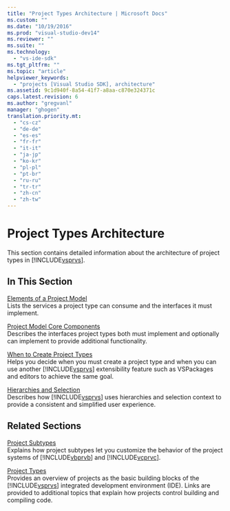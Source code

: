 ```yaml
---
title: "Project Types Architecture | Microsoft Docs"
ms.custom: ""
ms.date: "10/19/2016"
ms.prod: "visual-studio-dev14"
ms.reviewer: ""
ms.suite: ""
ms.technology: 
  - "vs-ide-sdk"
ms.tgt_pltfrm: ""
ms.topic: "article"
helpviewer_keywords: 
  - "projects [Visual Studio SDK], architecture"
ms.assetid: 9c1d940f-8a54-41f7-a8aa-c870e324371c
caps.latest.revision: 6
ms.author: "gregvanl"
manager: "ghogen"
translation.priority.mt: 
  - "cs-cz"
  - "de-de"
  - "es-es"
  - "fr-fr"
  - "it-it"
  - "ja-jp"
  - "ko-kr"
  - "pl-pl"
  - "pt-br"
  - "ru-ru"
  - "tr-tr"
  - "zh-cn"
  - "zh-tw"
---
```

# Project Types Architecture
This section contains detailed information about the architecture of project types in [!INCLUDE[vsprvs](../code-quality/includes/vsprvs_md.md)].  
  
## In This Section  
 [Elements of a Project Model](../extensibility/elements-of-a-project-model.md)  
 Lists the services a project type can consume and the interfaces it must implement.  
  
 [Project Model Core Components](../extensibility/project-model-core-components.md)  
 Describes the interfaces project types both must implement and optionally can implement to provide additional functionality.  
  
 [When to Create Project Types](../extensibility/when-to-create-project-types.md)  
 Helps you decide when you must create a project type and when you can use another [!INCLUDE[vsprvs](../code-quality/includes/vsprvs_md.md)] extensibility feature such as VSPackages and editors to achieve the same goal.  
  
 [Hierarchies and Selection](../extensibility/hierarchies-and-selection.md)  
 Describes how [!INCLUDE[vsprvs](../code-quality/includes/vsprvs_md.md)] uses hierarchies and selection context to provide a consistent and simplified user experience.  
  
## Related Sections  
 [Project Subtypes](../extensibility/project-subtypes.md)  
 Explains how project subtypes let you customize the behavior of the project systems of [!INCLUDE[vbprvb](../code-quality/includes/vbprvb_md.md)] and [!INCLUDE[vcprvc](../code-quality/includes/vcprvc_md.md)].  
  
 [Project Types](../extensibility/project-types.md)  
 Provides an overview of projects as the basic building blocks of the [!INCLUDE[vsprvs](../code-quality/includes/vsprvs_md.md)] integrated development environment (IDE). Links are provided to additional topics that explain how projects control building and compiling code.